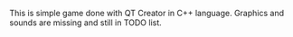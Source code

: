 This is simple game done with QT Creator in C++ language. Graphics and sounds are missing and still in TODO list.
